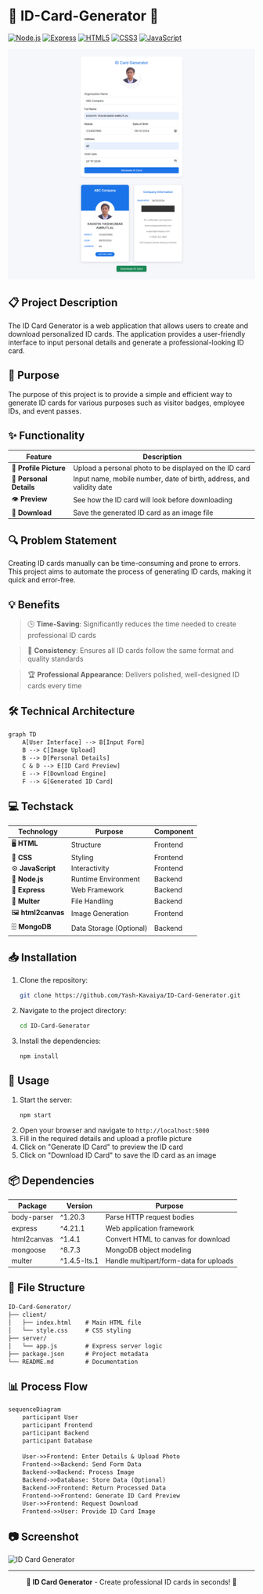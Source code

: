 # 🪪 ID-Card-Generator 🪪

[![Node.js](https://img.shields.io/badge/Node.js-43853D?style=for-the-badge&logo=node.js&logoColor=white)](https://nodejs.org/)
[![Express](https://img.shields.io/badge/Express-000000?style=for-the-badge&logo=express&logoColor=white)](https://expressjs.com/)
[![HTML5](https://img.shields.io/badge/HTML5-E34F26?style=for-the-badge&logo=html5&logoColor=white)](https://developer.mozilla.org/en-US/docs/Web/HTML)
[![CSS3](https://img.shields.io/badge/CSS3-1572B6?style=for-the-badge&logo=css3&logoColor=white)](https://developer.mozilla.org/en-US/docs/Web/CSS)
[![JavaScript](https://img.shields.io/badge/JavaScript-F7DF1E?style=for-the-badge&logo=javascript&logoColor=black)](https://developer.mozilla.org/en-US/docs/Web/JavaScript)

![ID](./image.png)

## 📋 Project Description

The ID Card Generator is a web application that allows users to create and download personalized ID cards. The application provides a user-friendly interface to input personal details and generate a professional-looking ID card.

## 🎯 Purpose

The purpose of this project is to provide a simple and efficient way to generate ID cards for various purposes such as visitor badges, employee IDs, and event passes.

## ✨ Functionality

| Feature | Description |
|---------|-------------|
| 📸 **Profile Picture** | Upload a personal photo to be displayed on the ID card |
| 📝 **Personal Details** | Input name, mobile number, date of birth, address, and validity date |
| 👁️ **Preview** | See how the ID card will look before downloading |
| 💾 **Download** | Save the generated ID card as an image file |

## 🔍 Problem Statement

Creating ID cards manually can be time-consuming and prone to errors. This project aims to automate the process of generating ID cards, making it quick and error-free.

## 💡 Benefits

> 🕒 **Time-Saving**: Significantly reduces the time needed to create professional ID cards

> 🎯 **Consistency**: Ensures all ID cards follow the same format and quality standards

> 🏆 **Professional Appearance**: Delivers polished, well-designed ID cards every time

## 🛠️ Technical Architecture

```mermaid
graph TD
    A[User Interface] --> B[Input Form]
    B --> C[Image Upload]
    B --> D[Personal Details]
    C & D --> E[ID Card Preview]
    E --> F[Download Engine]
    F --> G[Generated ID Card]
```

## 💻 Techstack

| Technology | Purpose | Component |
|------------|---------|-----------|
| 🖥️ **HTML** | Structure | Frontend |
| 🎨 **CSS** | Styling | Frontend |
| ⚙️ **JavaScript** | Interactivity | Frontend |
| 🚀 **Node.js** | Runtime Environment | Backend |
| 🔄 **Express** | Web Framework | Backend |
| 📁 **Multer** | File Handling | Backend |
| 🖼️ **html2canvas** | Image Generation | Frontend |
| 🗄️ **MongoDB** | Data Storage (Optional) | Backend |

## 📥 Installation

1. Clone the repository:
   ```bash
   git clone https://github.com/Yash-Kavaiya/ID-Card-Generator.git
   ```
2. Navigate to the project directory:
   ```bash
   cd ID-Card-Generator
   ```
3. Install the dependencies:
   ```bash
   npm install
   ```

## 🚀 Usage

1. Start the server:
   ```bash
   npm start
   ```
2. Open your browser and navigate to `http://localhost:5000`
3. Fill in the required details and upload a profile picture
4. Click on "Generate ID Card" to preview the ID card
5. Click on "Download ID Card" to save the ID card as an image

## 📦 Dependencies

| Package | Version | Purpose |
|---------|---------|---------|
| body-parser | ^1.20.3 | Parse HTTP request bodies |
| express | ^4.21.1 | Web application framework |
| html2canvas | ^1.4.1 | Convert HTML to canvas for download |
| mongoose | ^8.7.3 | MongoDB object modeling |
| multer | ^1.4.5-lts.1 | Handle multipart/form-data for uploads |

## 📂 File Structure

```
ID-Card-Generator/
├── client/
│   ├── index.html    # Main HTML file
│   └── style.css     # CSS styling
├── server/
│   └── app.js        # Express server logic
├── package.json      # Project metadata
└── README.md         # Documentation
```

## 📊 Process Flow

```mermaid
sequenceDiagram
    participant User
    participant Frontend
    participant Backend
    participant Database
    
    User->>Frontend: Enter Details & Upload Photo
    Frontend->>Backend: Send Form Data
    Backend->>Backend: Process Image
    Backend->>Database: Store Data (Optional)
    Backend->>Frontend: Return Processed Data
    Frontend->>Frontend: Generate ID Card Preview
    User->>Frontend: Request Download
    Frontend->>User: Provide ID Card Image
```

## 📷 Screenshot

![ID Card Generator](./screenshot.png)

---

<div align="center">
  <p>🪪 <b>ID Card Generator</b> - Create professional ID cards in seconds! 🚀</p>
</div>
